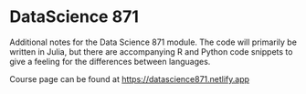 # DataScience 871

Additional notes for the Data Science 871 module. The code will primarily be written in Julia, but there are accompanying R and Python code snippets to give a feeling for the differences between languages. 

Course page can be found at https://datascience871.netlify.app
